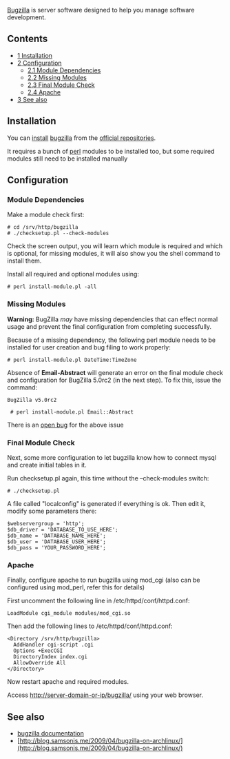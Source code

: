 [Bugzilla](http://www.bugzilla.org/) is server software designed to help you manage software development.

## Contents

*   [1 Installation](#Installation)
*   [2 Configuration](#Configuration)
    *   [2.1 Module Dependencies](#Module_Dependencies)
    *   [2.2 Missing Modules](#Missing_Modules)
    *   [2.3 Final Module Check](#Final_Module_Check)
    *   [2.4 Apache](#Apache)
*   [3 See also](#See_also)

## Installation

You can [install](/index.php/Install "Install") [bugzilla](https://www.archlinux.org/packages/?name=bugzilla) from the [official repositories](/index.php/Official_repositories "Official repositories").

It requires a bunch of [perl](https://www.archlinux.org/packages/?name=perl) modules to be installed too, but some required modules still need to be installed manually

## Configuration

### Module Dependencies

Make a module check first:

```
# cd /srv/http/bugzilla
# ./checksetup.pl --check-modules

```

Check the screen output, you will learn which module is required and which is optional, for missing modules, it will also show you the shell command to install them.

Install all required and optional modules using:

```
# perl install-module.pl -all

```

### Missing Modules

**Warning:** BugZilla _may_ have missing dependencies that can effect normal usage and prevent the final configuration from completing successfully.

Because of a missing dependency, the following perl module needs to be installed for user creation and bug filing to work properly:

```
# perl install-module.pl DateTime:TimeZone

```

Absence of **Email-Abstract** will generate an error on the final module check and configuration for BugZilla 5.0rc2 (in the next step). To fix this, issue the command:

 `BugZilla v5.0rc2` 

```
 # perl install-module.pl Email::Abstract

```

There is an [open bug](https://bugzilla.mozilla.org/show_bug.cgi?id=1129046) for the above issue

### Final Module Check

Next, some more configuration to let bugzilla know how to connect mysql and create initial tables in it.

Run checksetup.pl again, this time without the –check-modules switch:

```
# ./checksetup.pl

```

A file called "localconfig" is generated if everything is ok. Then edit it, modify some parameters there:

```
$webservergroup = 'http';
$db_driver = 'DATABASE_TO_USE_HERE';
$db_name = 'DATABASE_NAME_HERE';
$db_user = 'DATABASE_USER_HERE';
$db_pass = 'YOUR_PASSWORD_HERE';

```

### Apache

Finally, configure apache to run bugzilla using mod_cgi (also can be configured using mod_perl, refer this for details)

First uncomment the following line in /etc/httpd/conf/httpd.conf:

```
LoadModule cgi_module modules/mod_cgi.so

```

Then add the following lines to /etc/httpd/conf/httpd.conf:

```
<Directory /srv/http/bugzilla>
  AddHandler cgi-script .cgi
  Options +ExecCGI
  DirectoryIndex index.cgi
  AllowOverride All
</Directory>

```

Now restart apache and required modules.

Access [http://server-domain-or-ip/bugzilla/](http://server-domain-or-ip/bugzilla/) using your web browser.

## See also

*   [bugzilla documentation](http://www.bugzilla.org/docs/)
*   [http://blog.samsonis.me/2009/04/bugzilla-on-archlinux/](http://blog.samsonis.me/2009/04/bugzilla-on-archlinux/)